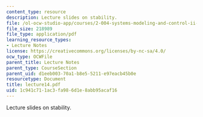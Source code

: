 ```yaml
---
content_type: resource
description: Lecture slides on stability.
file: /ol-ocw-studio-app/courses/2-004-systems-modeling-and-control-ii-fall-2007/1c941c711ac3fa986d1e8abb95acaf16_lecture14.pdf
file_size: 218989
file_type: application/pdf
learning_resource_types:
- Lecture Notes
license: https://creativecommons.org/licenses/by-nc-sa/4.0/
ocw_type: OCWFile
parent_title: Lecture Notes
parent_type: CourseSection
parent_uid: d1eeb003-70a1-b8e5-5211-e97eacb45b0e
resourcetype: Document
title: lecture14.pdf
uid: 1c941c71-1ac3-fa98-6d1e-8abb95acaf16
---
```

Lecture slides on stability.